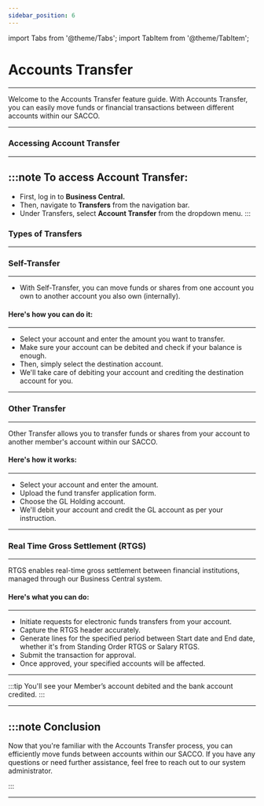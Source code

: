 ```yaml
---
sidebar_position: 6
---
```


import Tabs from '@theme/Tabs';
import TabItem from '@theme/TabItem';

# Accounts Transfer
---

<div class="customized-intro-container" id="introduction">
    <p> Welcome to the Accounts Transfer feature guide. With Accounts Transfer, you can easily move funds or financial transactions between different accounts within our SACCO. </p>
</div>

---


### Accessing Account Transfer
---

:::note To access Account Transfer:
---

- First, log in to **Business Central.**
- Then, navigate to **Transfers** from the navigation bar.
- Under Transfers, select **Account Transfer** from the dropdown menu.
:::

### Types of Transfers
---

### Self-Transfer
---

- With Self-Transfer, you can move funds or shares from one account you own to another account you also own (internally).

#### Here's how you can do it:
---

- Select your account and enter the amount you want to transfer.
- Make sure your account can be debited and check if your balance is enough.
- Then, simply select the destination account.
- We'll take care of debiting your account and crediting the destination account for you.

---

### Other Transfer
---

Other Transfer allows you to transfer funds or shares from your account to another member's account within our SACCO.

#### Here's how it works:
---

- Select your account and enter the amount.
- Upload the fund transfer application form.
- Choose the GL Holding account.
- We'll debit your account and credit the GL account as per your instruction.

---

### Real Time Gross Settlement (RTGS)
---

RTGS enables real-time gross settlement between financial institutions, managed through our Business Central system.

#### Here's what you can do:
---

- Initiate requests for electronic funds transfers from your account.
- Capture the RTGS header accurately.
- Generate lines for the specified period between Start date and End date, whether it's from Standing Order RTGS or Salary RTGS.
- Submit the transaction for approval.
- Once approved, your specified accounts will be affected.

---

:::tip You'll see your Member’s account debited and the bank account credited.
:::

---



:::note Conclusion
---

Now that you're familiar with the Accounts Transfer process, you can efficiently move funds between accounts within our SACCO. If you have any questions or need further assistance, feel free to reach out to our system administrator.

:::

---